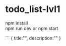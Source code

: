 # todo_list-lvl1
<p>npm install <br> npm run dev or npm start </p>
```
{
title:"",
description:""
}
